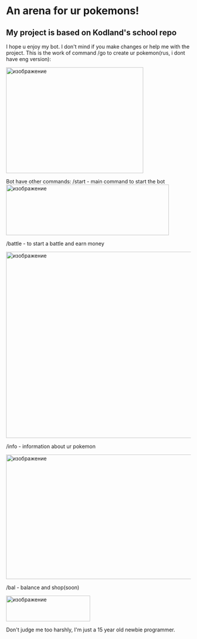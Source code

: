 # An arena for ur pokemons!
## My project is based on Kodland's school repo
I hope u enjoy my bot. I don't mind if you make changes or help me with the project.
This is the work of command /go to create ur pokemon(rus, i dont have eng version):

<img width="374" height="288" alt="изображение" src="https://github.com/user-attachments/assets/d381770a-0be7-4976-b01d-0ad5f1c84863" />

Bot have other commands:
/start - main command to start the bot
<img width="444" height="138" alt="изображение" src="https://github.com/user-attachments/assets/4332339c-d41a-41ee-b9c4-7dc7d6d2d2fe" />

/battle - to start a battle and earn money

<img width="548" height="507" alt="изображение" src="https://github.com/user-attachments/assets/d1c7cb09-1c26-4700-803d-1480f6eb2ed4" />

/info - information about ur pokemon

<img width="545" height="339" alt="изображение" src="https://github.com/user-attachments/assets/2f764ff6-b595-4e12-b0b1-185c72c36a5a" />

/bal - balance and shop(soon)

<img width="229" height="70" alt="изображение" src="https://github.com/user-attachments/assets/e6b6a715-43b8-463c-adb5-1ac81f2c5f9f" />

Don't judge me too harshly, I'm just a 15 year old newbie programmer.


